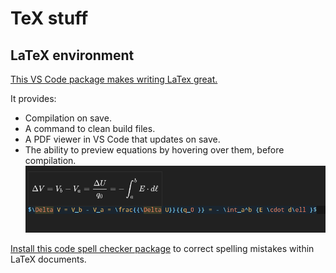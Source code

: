 # TeX stuff

## LaTeX environment

[This VS Code package makes writing LaTex great.](https://marketplace.visualstudio.com/items?itemName=James-Yu.latex-workshop)


It provides: 

- Compilation on save.
- A command to clean build files.
- A PDF viewer in VS Code that updates on save.
- The ability to preview equations by hovering over them, before compilation.
![hover-example.jpg](hover-example.png)


[Install this code spell checker package](https://open-vsx.org/extension/streetsidesoftware/code-spell-checker)
to correct spelling mistakes within LaTeX documents.
